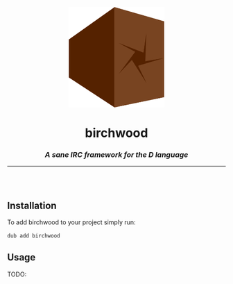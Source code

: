 <center>
<img src="logo.png" width=220>
    
<br>

birchwood
=========

### _**A sane IRC framework for the D language**_

---
<br>
<br>
</center>

## Installation

To add birchwood to your project simply run:

```bash
dub add birchwood
```

## Usage

TODO: